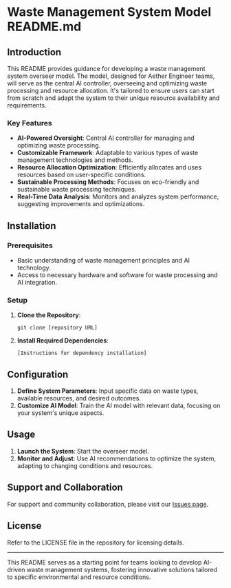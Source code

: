 # Waste Management System Model README.md

## Introduction

This README provides guidance for developing a waste management system overseer model. The model, designed for Aether Engineer teams, will serve as the central AI controller, overseeing and optimizing waste processing and resource allocation. It's tailored to ensure users can start from scratch and adapt the system to their unique resource availability and requirements.

### Key Features

- **AI-Powered Oversight**: Central AI controller for managing and optimizing waste processing.
- **Customizable Framework**: Adaptable to various types of waste management technologies and methods.
- **Resource Allocation Optimization**: Efficiently allocates and uses resources based on user-specific conditions.
- **Sustainable Processing Methods**: Focuses on eco-friendly and sustainable waste processing techniques.
- **Real-Time Data Analysis**: Monitors and analyzes system performance, suggesting improvements and optimizations.

## Installation

### Prerequisites

- Basic understanding of waste management principles and AI technology.
- Access to necessary hardware and software for waste processing and AI integration.

### Setup

1. **Clone the Repository**:
   ```
   git clone [repository URL]
   ```
2. **Install Required Dependencies**:
   ```
   [Instructions for dependency installation]
   ```

## Configuration

1. **Define System Parameters**: Input specific data on waste types, available resources, and desired outcomes.
2. **Customize AI Model**: Train the AI model with relevant data, focusing on your system's unique aspects.

## Usage

1. **Launch the System**: Start the overseer model.
2. **Monitor and Adjust**: Use AI recommendations to optimize the system, adapting to changing conditions and resources.

## Support and Collaboration

For support and community collaboration, please visit our [Issues page](https://github.com/link-to-issues-page).

## License

Refer to the LICENSE file in the repository for licensing details.

---

This README serves as a starting point for teams looking to develop AI-driven waste management systems, fostering innovative solutions tailored to specific environmental and resource conditions.
